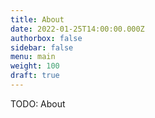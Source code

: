 ```yaml
---
title: About
date: 2022-01-25T14:00:00.000Z
authorbox: false
sidebar: false
menu: main
weight: 100
draft: true
---
```



TODO: About